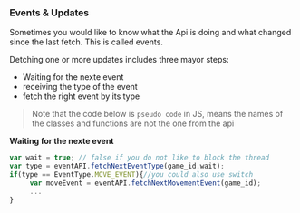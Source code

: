 ### Events & Updates
Sometimes you would like to know what the Api is doing and what changed since the last fetch. This is called events.

Detching one or more updates includes three mayor steps:
- Waiting for the nexte event
- receiving the type of the event
- fetch the right event by its type

> Note that the code below is `pseudo code` in JS, means the names of the classes and functions are not the one from the api

**Waiting for the nexte event**
```javascript
var wait = true; // false if you do not like to block the thread
var type = eventAPI.fetchNextEventType(game_id,wait);
if(type == EventType.MOVE_EVENT){//you could also use switch
     var moveEvent = eventAPI.fetchNextMovementEvent(game_id);
     ... 
}
```